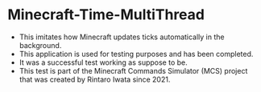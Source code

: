 # Minecraft-Time-MultiThread

 * This imitates how Minecraft updates ticks automatically in the background.
 * This application is used for testing purposes and has been completed.
 * It was a successful test working as suppose to be.
 * This test is part of the Minecraft Commands Simulator (MCS) project that was created by Rintaro Iwata since 2021.
